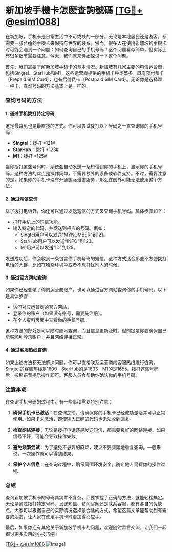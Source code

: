 # 新加坡手機卡怎麽查詢號碼 [[TG💪+ @esim1088](https://t.me/s/esim1088)]

在新加坡，手机卡是日常生活中不可或缺的一部分。无论是本地居民还是游客，都需要一张合适的手機卡来保持与世界的联系。然而，很多人在使用新加坡的手機卡时可能会遇到一个问题：如何查询自己的手机号码？这个问题看似简单，但实际上有很多细节需要注意。今天，我们就来详细探讨一下这个问题。

首先，我们需要了解新加坡手机卡的基本情况。新加坡有几家主要的电信运营商，包括Singtel、StarHub和M1。这些运营商提供的手机卡种类繁多，既有预付费卡（Prepaid SIM Card），也有后付费卡（Postpaid SIM Card）。无论你是选择哪一种卡，查询号码的方法基本上是一样的。

### **查询号码的方法**

#### 1. **通过手机拨打特定号码**
这是最常见也是最直接的方式。你可以尝试拨打以下号码之一来查询你的手机号码：

- **Singtel**：拨打 *121#
- **StarHub**：拨打 *123#
- **M1**：拨打 *125#

当你拨打这些号码时，系统会自动发送一条短信到你的手机上，显示你的手机号码。这种方法的优点是操作简单，不需要额外的设备或软件支持。不过，需要注意的是，如果你的手机卡没有开通国际漫游服务，那么在国外可能无法使用这个方法。

#### 2. **通过短信查询**
除了拨打电话外，你还可以通过发送短信的方式来查询手机号码。具体步骤如下：

- 打开手机上的短信功能。
- 输入特定的代码，并发送到相应的号码。例如：
  - Singtel用户可以发送“MYNUMBER”到121。
  - StarHub用户可以发送“INFO”到123。
  - M1用户可以发送“ID”到125。

发送成功后，你会收到一条包含你手机号码的短信。这种方式适合那些不方便拨打电话的人群，比如在嘈杂环境中或者不想打扰别人的时候。

#### 3. **通过官方网站查询**
如果你已经登录了你的运营商账户，也可以通过官方网站查询你的手机号码。以下是具体步骤：

- 访问对应运营商的官方网站。
- 登录你的账户（如果没有账号，需要先注册）。
- 在个人资料页面中查看你的手机号码。

这种方法的好处是可以随时随地查询，而且信息更新及时。但前提是你要确保自己能够顺利登录账户，并且网络连接正常。

#### 4. **通过客服热线咨询**
如果上述方法都无法解决问题，你可以直接联系运营商的客服热线进行咨询。Singtel的客服热线是1600，StarHub的是1633，M1的是1655。拨打这些号码后，按照语音提示操作即可。客服人员会帮助你确认你的手机号码。

### **注意事项**

在查询手机号码的过程中，有一些事项需要特别注意：

1. **确保手机卡已激活**：在查询之前，请确保你的手机卡已经成功激活并可以正常使用。如果卡未激活，即使输入正确的代码也无法收到回复。

2. **检查网络连接**：无论是拨打电话还是发送短信，都需要良好的网络连接。如果信号不好，可能会导致操作失败。

3. **避免频繁尝试**：为了避免不必要的麻烦，建议不要频繁地重复查询。一般来说，一次操作就可以得到结果。

4. **保护个人信息**：在查询过程中，确保周围环境安全，防止他人窥探你的操作过程。

### **总结**

查询新加坡手机卡的号码其实并不复杂，只要掌握了正确的方法，就能轻松搞定。无论是通过拨打特定号码、发送短信、访问官网还是联系客服，都有各自的优缺点。大家可以根据自己的实际情况选择最合适的方式。希望这篇文章能帮助到有需要的朋友，让大家在使用手机卡时更加得心应手。

最后，如果你还有其他关于新加坡手机卡的问题，欢迎随时留言交流。让我们一起探讨更多实用的小技巧吧！

[[TG💪+ @esim1088](https://t.me/s/esim1088) ![Image](https://i.postimg.cc/4NQfJmqS/Snipaste-2025-05-13-00-14-12.png)]